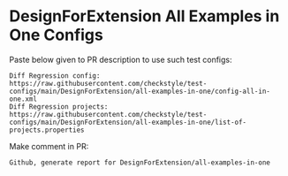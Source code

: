# DesignForExtension All Examples in One Configs
Paste below given to PR description to use such test configs:
```
Diff Regression config: https://raw.githubusercontent.com/checkstyle/test-configs/main/DesignForExtension/all-examples-in-one/config-all-in-one.xml
Diff Regression projects: https://raw.githubusercontent.com/checkstyle/test-configs/main/DesignForExtension/all-examples-in-one/list-of-projects.properties
```
Make comment in PR:
```
Github, generate report for DesignForExtension/all-examples-in-one
```

